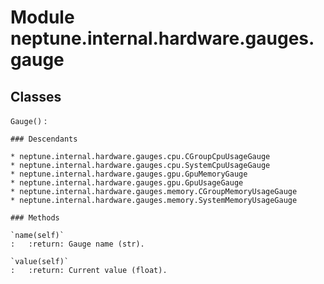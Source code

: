 Module neptune.internal.hardware.gauges.gauge
=============================================

Classes
-------

`Gauge()`
:   

    ### Descendants

    * neptune.internal.hardware.gauges.cpu.CGroupCpuUsageGauge
    * neptune.internal.hardware.gauges.cpu.SystemCpuUsageGauge
    * neptune.internal.hardware.gauges.gpu.GpuMemoryGauge
    * neptune.internal.hardware.gauges.gpu.GpuUsageGauge
    * neptune.internal.hardware.gauges.memory.CGroupMemoryUsageGauge
    * neptune.internal.hardware.gauges.memory.SystemMemoryUsageGauge

    ### Methods

    `name(self)`
    :   :return: Gauge name (str).

    `value(self)`
    :   :return: Current value (float).